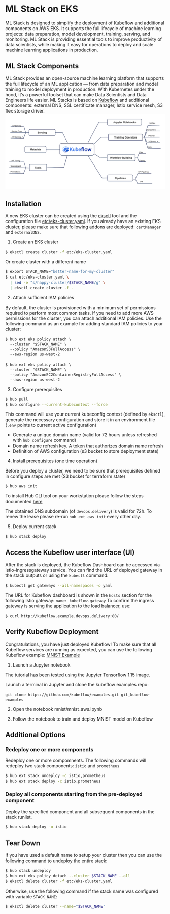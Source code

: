 # ML Stack on EKS

ML Stack is designed to simplify the deployment of [Kubeflow](https://github.com/kubeflow) and additional components on AWS EKS.  It supports the full lifecycle of machine learning projects: data preparation, model development, training, serving, and monitoring.  ML Stack is providing essential tools to improve productivity of data scientists, while making it easy for operations to deploy and scale machine learning applications in production.

## ML Stack Components

ML Stack provides an open-source machine learning platform that supports the full lifecycle of an ML application — from data preparation and model training to model deployment in production.  With Kubernetes under the hood, it’s a powerful toolset that can make Data Scientists and Data Engineers life easier.  ML Stacks is based on [Kubeflow](https://github.com/kubeflow) and additional components: external DNS, SSL certificate manager, Istio service mesh, S3 flex storage driver.
![Components](/etc/kubeflow_components.png)

## Installation

A new EKS cluster can be created using the [eksctl](https://docs.aws.amazon.com/eks/latest/userguide/eksctl.html) tool and the configuration file [etc/eks-cluster.yaml](etc/eks-cluster.yaml). If you already have an existing EKS cluster, please make sure that following addons are deployed: `certManager` and `externalDNS`.

1. Create an EKS cluster

```bash
$ eksctl create cluster -f etc/eks-cluster.yaml
```

Or create cluster with a different name

```bash
$ export STACK_NAME="better-name-for-my-cluster"
$ cat etc/eks-cluster.yaml \
  | sed -e "s/happy-cluster/$STACK_NAME/g" \
  | eksctl create cluster -f -
```

2. Attach sufficient IAM policies

By default, the cluster is provisioned with a minimum set of permissions required to perform most common tasks.  If you need to add more AWS permissions for the cluster, you can attach additional IAM policies.  Use the following command as an example for adding standard IAM policies to your cluster:

```
$ hub ext eks policy attach \
  --cluster "$STACK_NAME" \
  --policy "AmazonS3FullAccess" \
  --aws-region us-west-2
  
$ hub ext eks policy attach \
  --cluster "$STACK_NAME" \
  --policy "AmazonEC2ContainerRegistryFullAccess" \
  --aws-region us-west-2
```

3. Configure prerequisites

```bash
$ hub pull
$ hub configure --current-kubecontext --force
```

This command will use your current kubeconfig context (defined by `eksctl`), generate the necessary configuration and store it in an environment file (`.env` points to current active configuration)

* Generate a unique domain name (valid for 72 hours unless refreshed with `hub configure` command)
* Domain name refresh key. A token that authorizes domain name refresh
* Definition of AWS configuration (s3 bucket to store deployment state)

4. Install prerequisites (one time operation)

Before you deploy a cluster, we need to be sure that prerequisites defined in configure steps are met (S3 bucket for terraform state)

```bash
$ hub aws init
```

To install Hub CLI tool on your workstation please follow the steps documented [here](https://superhub.io)

The obtained DNS subdomain (of `devops.delivery`) is valid for 72h. To renew the lease please re-run `hub ext aws init` every other day.

5. Deploy current stack

```bash
$ hub stack deploy
```

## Access the Kubeflow user interface (UI)
After the stack is deployed, the Kubeflow Dashboard can be accessed via istio-ingressgateway service.  You can find the URL of deployed gateway in the stack outputs or using the `kubectl` command:
```bash
$ kubectl get gateways --all-namespaces -o yaml
```

The URL for Kubeflow dashboard is shown in the `hosts` section for the following Istio gateway:
`name: kubeflow-gateway`
To confirm the ingress gateway is serving the application to the load balancer, use:
```bash
$ curl http://kubeflow.example.devops.delivery:80/
```

## Verify Kubeflow Deployment

Congratulations, you have just deployed Kubeflow! To make sure that all Kubeflow services are running as expected, you can use the following Kubeflow example: [MNIST Example](https://github.com/kubeflow/examples/tree/master/mnist)

1. Launch a Jupyter notebook

The tutorial has been tested using the Jupyter Tensorflow 1.15 image.

Launch a terminal in Jupyter and clone the kubeflow examples repo:

```
git clone https://github.com/kubeflow/examples.git git_kubeflow-examples
```

2. Open the notebook mnist/mnist_aws.ipynb

3. Follow the notebook to train and deploy MNIST model on Kubeflow


## Additional Options

### Redeploy one or more components

Redeploy one or more compomnents. The following commands will redeploy two stack components: `istio` and `prometheus`

```bash
$ hub ext stack undeploy -c istio,prometheus
$ hub ext stack deploy -c istio,prometheus
```

### Deploy all components starting from the pre-deployed component

Deploy the specified component and all subsequent components in the stack runlist.

```bash
$ hub stack deploy -o istio
```

## Tear Down

If you have used a default name to setup your cluster then you can use the following command to undeploy the entire stack:

```bash
$ hub stack undeploy
$ hub ext eks policy detach --cluster $STACK_NAME --all
$ eksctl delete cluster -f etc/eks-cluster.yaml
```

Otherwise, use the following command if the stack name was configured with variable `STACK_NAME`:

```bash
$ eksctl delete cluster --name="$STACK_NAME"
```
